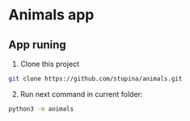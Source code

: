 # Animals app

## App runing

1. Clone this project
```bash
git clone https://github.com/stupina/animals.git
```

2. Run next command in current folder:
```bash
python3 -m animals
```
